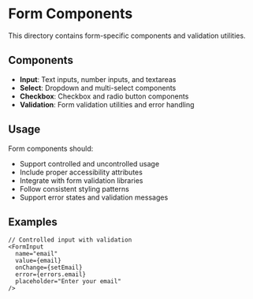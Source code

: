 # Form Components

This directory contains form-specific components and validation utilities.

## Components

- **Input**: Text inputs, number inputs, and textareas
- **Select**: Dropdown and multi-select components
- **Checkbox**: Checkbox and radio button components
- **Validation**: Form validation utilities and error handling

## Usage

Form components should:
- Support controlled and uncontrolled usage
- Include proper accessibility attributes
- Integrate with form validation libraries
- Follow consistent styling patterns
- Support error states and validation messages

## Examples

```tsx
// Controlled input with validation
<FormInput
  name="email"
  value={email}
  onChange={setEmail}
  error={errors.email}
  placeholder="Enter your email"
/>
``` 